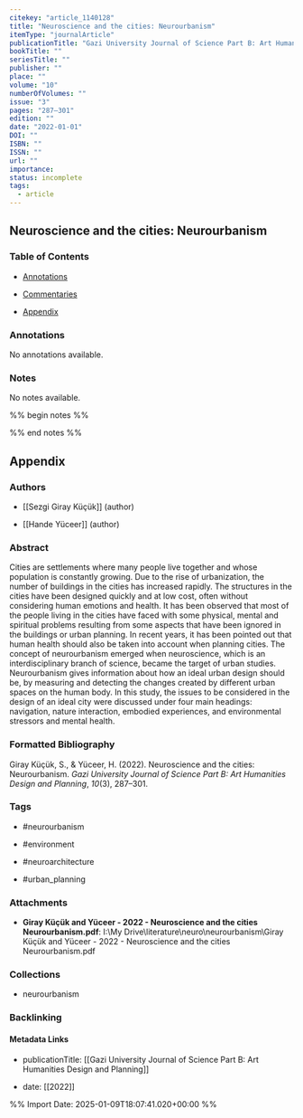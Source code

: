 ```yaml
---
citekey: "article_1140128"
title: "Neuroscience and the cities: Neurourbanism"
itemType: "journalArticle"
publicationTitle: "Gazi University Journal of Science Part B: Art Humanities Design and Planning"
bookTitle: ""
seriesTitle: ""
publisher: ""
place: ""
volume: "10"
numberOfVolumes: ""
issue: "3"
pages: "287–301"
edition: ""
date: "2022-01-01"
DOI: ""
ISBN: ""
ISSN: ""
url: ""
importance: 
status: incomplete
tags:
  - article
---
```


## Neuroscience and the cities: Neurourbanism

### Table of Contents

- [Annotations](#annotations)

+ [Commentaries](#commentaries)

- [Appendix](#appendix)

### Annotations


No annotations available.


### Notes


No notes available.


%% begin notes %%

<!-- Write your personal notes here -->

%% end notes %%

## Appendix

### Authors


- [[Sezgi Giray Küçük]] (author)

- [[Hande Yüceer]] (author)



### Abstract

Cities are settlements where many people live together and whose population is constantly growing. Due to the rise of urbanization, the number of buildings in the cities has increased rapidly. The structures in the cities have been designed quickly and at low cost, often without considering human emotions and health. It has been observed that most of the people living in the cities have faced with some physical, mental and spiritual problems resulting from some aspects that have been ignored in the buildings or urban planning. In recent years, it has been pointed out that human health should also be taken into account when planning cities. The concept of neurourbanism emerged when neuroscience, which is an interdisciplinary branch of science, became the target of urban studies. Neurourbanism gives information about how an ideal urban design should be, by measuring and detecting the changes created by different urban spaces on the human body. In this study, the issues to be considered in the design of an ideal city were discussed under four main headings: navigation, nature interaction, embodied experiences, and environmental stressors and mental health.


### Formatted Bibliography

Giray Küçük, S., & Yüceer, H. (2022). Neuroscience and the cities: Neurourbanism. _Gazi University Journal of Science Part B: Art Humanities Design and Planning_, _10_(3), 287–301.


### Tags


- #neurourbanism

- #environment

- #neuroarchitecture

- #urban_planning




### Attachments


- **Giray Küçük and Yüceer - 2022 - Neuroscience and the cities Neurourbanism.pdf**: I:\My Drive\literature\neuro\neurourbanism\Giray Küçük and Yüceer - 2022 - Neuroscience and the cities Neurourbanism.pdf




### Collections


- neurourbanism





### Backlinking


#### Metadata Links


- publicationTitle: [[Gazi University Journal of Science Part B: Art Humanities Design and Planning]]




- date: [[2022]]





<!-- Any additional notes or comments -->


%% Import Date: 2025-01-09T18:07:41.020+00:00 %%
